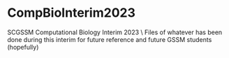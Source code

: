# CompBioInterim2023
SCGSSM Computational Biology Interim 2023 \ Files of whatever has been done during this interim for future reference and future GSSM students (hopefully)

